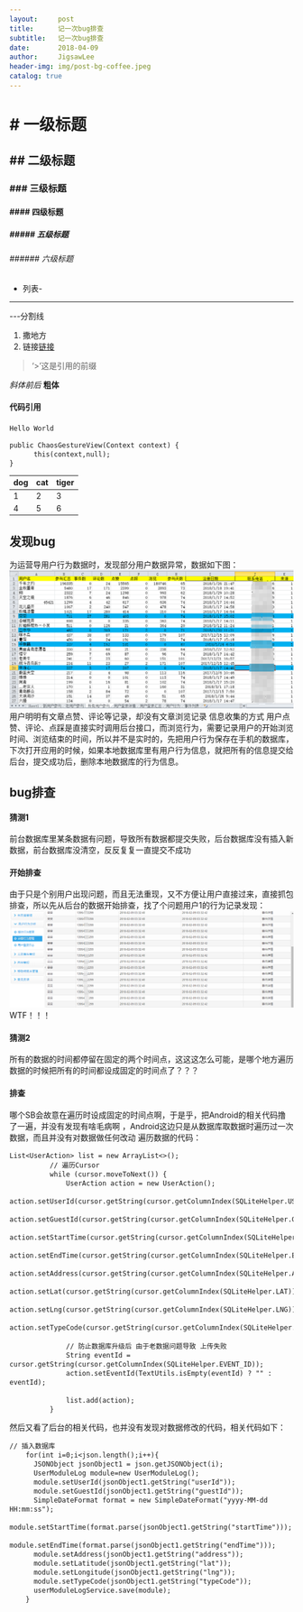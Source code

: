 ```yaml
---
layout:     post
title:      记一次bug排查
subtitle:   记一次bug排查
date:       2018-04-09
author:     JigsawLee
header-img: img/post-bg-coffee.jpeg
catalog: true
---
```


# # 一级标题
## ## 二级标题
### ### 三级标题
#### #### 四级标题
##### ##### 五级标题
###### ###### 六级标题
- 列表-
---
---分割线
1. 撒地方
2. 链接[链接](https://www.baidu.com)
>‘>’这是引用的前缀

*斜体前后*  **粗体**
#### 代码引用
`Hello World`
```
public ChaosGestureView(Context context) {
      this(context,null);
}
```
dog|cat|tiger
-|-|-
1|2|3
4|5|6

## 发现bug
  为运营导用户行为数据时，发现部分用户数据异常，数据如下图：
  ![](/img/bug.png)
  用户明明有文章点赞、评论等记录，却没有文章浏览记录
  信息收集的方式
  用户点赞、评论、点踩是直接实时调用后台接口，而浏览行为，需要记录用户的开始浏览时间、浏览结束的时间，所以并不是实时的，先把用户行为保存在手机的数据库，下次打开应用的时候，如果本地数据库里有用户行为信息，就把所有的信息提交给后台，提交成功后，删除本地数据库的行为信息。
## bug排查
  #### 猜测1
  前台数据库里某条数据有问题，导致所有数据都提交失败，后台数据库没有插入新数据，前台数据库没清空，反反复复一直提交不成功
  #### 开始排查
  由于只是个别用户出现问题，而且无法重现，又不方便让用户直接过来，直接抓包排查，所以先从后台的数据开始排查，找了个问题用户1的行为记录发现：
  ![](/img/bug_1.png)
  WTF！！！
  #### 猜测2
  所有的数据的时间都停留在固定的两个时间点，这这这怎么可能，是哪个地方遍历数据的时候把所有的时间都设成固定的时间点了？？？
  #### 排查
  哪个SB会故意在遍历时设成固定的时间点啊，于是乎，把Android的相关代码撸了一遍，并没有发现有啥毛病啊 ，Android这边只是从数据库取数据时遍历过一次数据，而且并没有对数据做任何改动
  遍历数据的代码：
  ```
  List<UserAction> list = new ArrayList<>();
            // 遍历Cursor
            while (cursor.moveToNext()) {
                UserAction action = new UserAction();
                action.setUserId(cursor.getString(cursor.getColumnIndex(SQLiteHelper.USER_ID)));
                action.setGuestId(cursor.getString(cursor.getColumnIndex(SQLiteHelper.GUEST_ID)));
                action.setStartTime(cursor.getString(cursor.getColumnIndex(SQLiteHelper.START_TIME)));
                action.setEndTime(cursor.getString(cursor.getColumnIndex(SQLiteHelper.END_TIME)));
                action.setAddress(cursor.getString(cursor.getColumnIndex(SQLiteHelper.ADDRESS)));
                action.setLat(cursor.getString(cursor.getColumnIndex(SQLiteHelper.LAT)));
                action.setLng(cursor.getString(cursor.getColumnIndex(SQLiteHelper.LNG)));
                action.setTypeCode(cursor.getString(cursor.getColumnIndex(SQLiteHelper.TYPE_CODE)));

                // 防止数据库升级后 由于老数据问题导致 上传失败
                String eventId = cursor.getString(cursor.getColumnIndex(SQLiteHelper.EVENT_ID));
                action.setEventId(TextUtils.isEmpty(eventId) ? "" : eventId);

                list.add(action);
            }
  ```
  然后又看了后台的相关代码，也并没有发现对数据修改的代码，相关代码如下：
  ```
  // 插入数据库
      for(int i=0;i<json.length();i++){
        JSONObject jsonObject1 = json.getJSONObject(i);
        UserModuleLog module=new UserModuleLog();
        module.setUserId(jsonObject1.getString("userId"));
        module.setGuestId(jsonObject1.getString("guestId"));
        SimpleDateFormat format = new SimpleDateFormat("yyyy-MM-dd HH:mm:ss");
        module.setStartTime(format.parse(jsonObject1.getString("startTime")));
        module.setEndTime(format.parse(jsonObject1.getString("endTime")));
        module.setAddress(jsonObject1.getString("address"));
        module.setLatitude(jsonObject1.getString("lat"));
        module.setLongitude(jsonObject1.getString("lng"));
        module.setTypeCode(jsonObject1.getString("typeCode"));
        userModuleLogService.save(module);
      }
  ```



